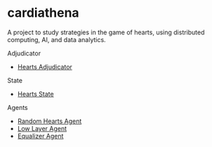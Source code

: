# cardiathena
A project to study strategies in the game of hearts, using distributed computing, AI, and data analytics.

Adjudicator
* [Hearts Adjudicator](adjudicator/README.md)

State
* [Hearts State](adjudicator/HeartsState.md)

Agents
* [Random Hearts Agent](agent/RandomHeartsAgent.md)
* [Low Layer Agent](agent/LowLayerAgent.md)
* [Equalizer Agent](agent/EqualizerAgent.md)
